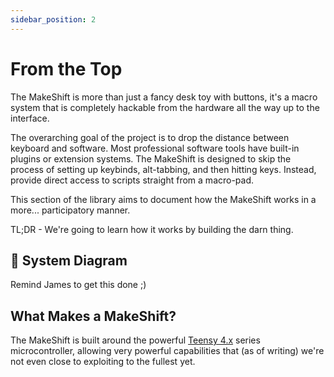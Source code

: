 ```yaml
---
sidebar_position: 2
---
```


# From the Top

The MakeShift is more than just a fancy desk toy with buttons, it's a macro system that is completely hackable from the hardware all the way up to the interface.

The overarching goal of the project is to drop the distance between keyboard and software. Most professional software tools have built-in plugins or extension systems. The MakeShift is designed to skip the process of setting up keybinds, alt-tabbing, and then hitting keys. Instead, provide direct access to scripts straight from a macro-pad.

This section of the library aims to document how the MakeShift works in a more... participatory manner.

TL;DR - We're going to learn how it works by building the darn thing.

## 🚧 System Diagram

Remind James to get this done ;)

## What Makes a MakeShift?

The MakeShift is built around the powerful [Teensy 4.x](https://www.pjrc.com/store/teensy40.html) series microcontroller, allowing very powerful capabilities that (as of writing) we're not even close to exploiting to the fullest yet.

